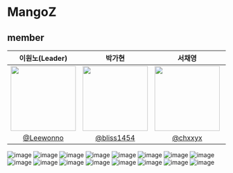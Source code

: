 # MangoZ

## member

|                                    이원노(Leader)                                   |                                    박가현                                    |                                     서채영                                     |                                    이우종                                    |                                    황동하                                     |
| :------------------------------------------------------------------------: | :------------------------------------------------------------------------: | :------------------------------------------------------------------------: | :------------------------------------------------------------------------: | :-------------------------------------------------------------------------: |
| <img src="https://avatars.githubusercontent.com/u/105614390?v=4" width=150> | <img src="https://avatars.githubusercontent.com/u/138436056?v=4" width=150> | <img src="https://avatars.githubusercontent.com/u/97508297?v=4" width=150> | <img src="https://avatars.githubusercontent.com/u/107784810?v=4" width=150> | <img src="https://avatars.githubusercontent.com/u/121819598?v=4" width=150> |
|                 [@Leewonno](https://github.com/Leewonno)                 |                    [@bliss1454](https://github.com/bliss1454)                    |                 [@chxxyx](https://github.com/chxxyx)                 |             [@RainBell98](https://github.com/RainBell98)             |                    [@hdh9078](https://github.com/hdh9078)                     |

![image](https://github.com/Leewonno/project2/assets/105614390/7c640344-9501-4b73-8f9c-b457c8e6a13d)
![image](https://github.com/Leewonno/project2/assets/105614390/6ad51ff1-7a71-4b24-b842-0d634aef8ded)
![image](https://github.com/Leewonno/project2/assets/105614390/80c0d2a2-e155-4e36-9f65-9834afde0f7e)
![image](https://github.com/Leewonno/project2/assets/105614390/deb8b2f1-8dee-4e52-b967-da3225add722)
![image](https://github.com/Leewonno/project2/assets/105614390/bab034d9-e454-4635-9789-bff7c056a497)
![image](https://github.com/Leewonno/project2/assets/105614390/d6ccfcbe-8cdc-46b4-8582-ec2300813e8f)
![image](https://github.com/Leewonno/project2/assets/105614390/59a897ef-6f7a-4223-8631-ceedfc7f9979)
![image](https://github.com/Leewonno/project2/assets/105614390/c2174e03-4d08-44d9-b12a-bd802a167ee4)
![image](https://github.com/Leewonno/project2/assets/105614390/48e334a9-20c9-40f2-b990-fdad81e9ff66)
![image](https://github.com/Leewonno/project2/assets/105614390/71782472-2887-48db-9aae-00bd1731b5e3)
![image](https://github.com/Leewonno/project2/assets/105614390/ae02005e-d117-436c-a21d-585e788b6588)
![image](https://github.com/Leewonno/project2/assets/105614390/b118882c-30fa-44dd-b25c-36e2eed429d5)
![image](https://github.com/Leewonno/project2/assets/105614390/bd3aaec2-c40d-4c0c-a637-619f61df60ae)
![image](https://github.com/Leewonno/project2/assets/105614390/d8ab9dd9-b66b-4ed5-9ff1-8bbad7371df7)
![image](https://github.com/Leewonno/project2/assets/105614390/b44817ab-4228-44d3-b33a-ef83bd8e6664)
![image](https://github.com/Leewonno/project2/assets/105614390/703727df-29c1-4e4a-8541-0378c517f7b0)


